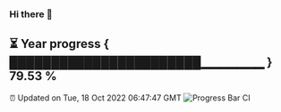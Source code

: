 ### Hi there 👋
⏳ Year progress { ███████████████████████▁▁▁▁▁▁▁ } 79.53 %
---
⏰ Updated on Tue, 18 Oct 2022 06:47:47 GMT
![Progress Bar CI](https://github.com/Moyi321/Moyi321/workflows/Progress%20Bar%20CI/badge.svg)

